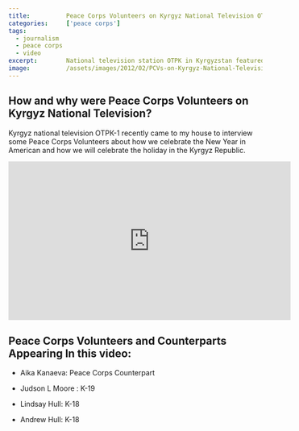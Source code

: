 ```yaml
---
title:			Peace Corps Volunteers on Kyrgyz National Television OTPK
categories:		['peace corps']
tags:
  - journalism
  - peace corps
  - video
excerpt:		National television station OTPK in Kyrgyzstan featured me and some of my Peace Corps Volunteer colleagues during a story about how Americans celebrate NYE.
image:			/assets/images/2012/02/PCVs-on-Kyrgyz-National-Television-OTPK.jpg
---
```


## How and why were Peace Corps Volunteers on Kyrgyz National Television?

Kyrgyz national television ОТРК-1 recently came to my house to interview some Peace Corps Volunteers about how we celebrate the New Year in American and how we will celebrate the holiday in the Kyrgyz Republic.

<iframe width="560" height="315" src="https://www.youtube.com/embed/pe5f6MfkjYY" frameborder="0" allow="accelerometer; autoplay; encrypted-media; gyroscope; picture-in-picture" allowfullscreen></iframe>

## Peace Corps Volunteers and Counterparts Appearing In this video:

- Aika Kanaeva: Peace Corps Counterpart

- Judson L Moore : K-19

- Lindsay Hull: K-18

- Andrew Hull: K-18

